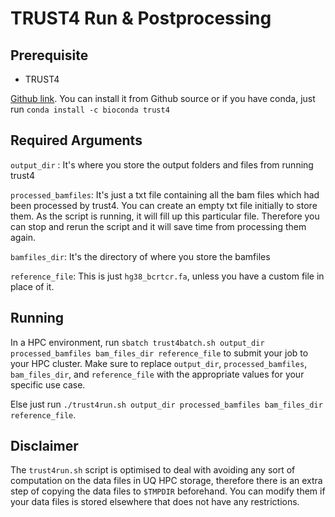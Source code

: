 # TRUST4 Run & Postprocessing

## Prerequisite

- TRUST4

[Github link](https://github.com/liulab-dfci/TRUST4). You can install it from Github source or if you have conda, just run `conda install -c bioconda trust4`

## Required Arguments

`output_dir` : It's where you store the output folders and files from running trust4

`processed_bamfiles`: It's just a txt file containing all the bam files which had been processed by trust4. You can create an empty txt file initially to store them. As the script is running, it will fill up this particular file. Therefore you can stop and rerun the script and it will save time from processing them again.

`bamfiles_dir`: It's the directory of where you store the bamfiles

`reference_file`: This is just `hg38_bcrtcr.fa`, unless you have a custom file in place of it.

## Running

In a HPC environment, run `sbatch trust4batch.sh output_dir processed_bamfiles bam_files_dir reference_file` to submit your job to your HPC cluster. Make sure to replace `output_dir`, `processed_bamfiles`, `bam_files_dir`, and `reference_file` with the appropriate values for your specific use case.

Else just run `./trust4run.sh output_dir processed_bamfiles bam_files_dir reference_file`.

## Disclaimer

The `trust4run.sh` script is optimised to deal with avoiding any sort of computation on the data files in UQ HPC storage, therefore there is an extra step of copying the data files to `$TMPDIR` beforehand. You can modify them
if your data files is stored elsewhere that does not have any restrictions.

